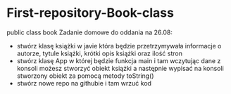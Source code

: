 # First-repository-Book-class
public class book
Zadanie domowe do oddania na 26.08:
- stwórz klasę książki w javie która będzie przetrzymywała informacje o autorze, tytule książki, krótki opis książki oraz ilość stron
- stwórz klasę App w której będzie funkcja main i tam wczytując dane z konsoli możesz stworzyć obiekt książki a następnie wypisać na konsoli stworzony obiekt za pomocą metody toString()
- stwórz nowe repo na githubie i tam wrzuć kod
